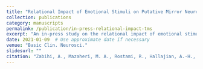 ```yaml
---
title: "Relational Impact of Emotional Stimuli on Putative Mirror Neuron Activity: A TMS Study"
collection: publications
category: manuscripts
permalink: /publication/in-press-relational-impact-tms
excerpt: "An in-press study on the relational impact of emotional stimuli on mirror neuron activity."
date: 2021-01-09  # Use approximate date if necessary
venue: "Basic Clin. Neurosci."
slidesurl: ""
citation: "Zabihi, A., Mazaheri, M. A., Rostami, R., Hallajian, A.-H., et al. (in press). <i>Basic Clin. Neurosci.</i>"
---
```

